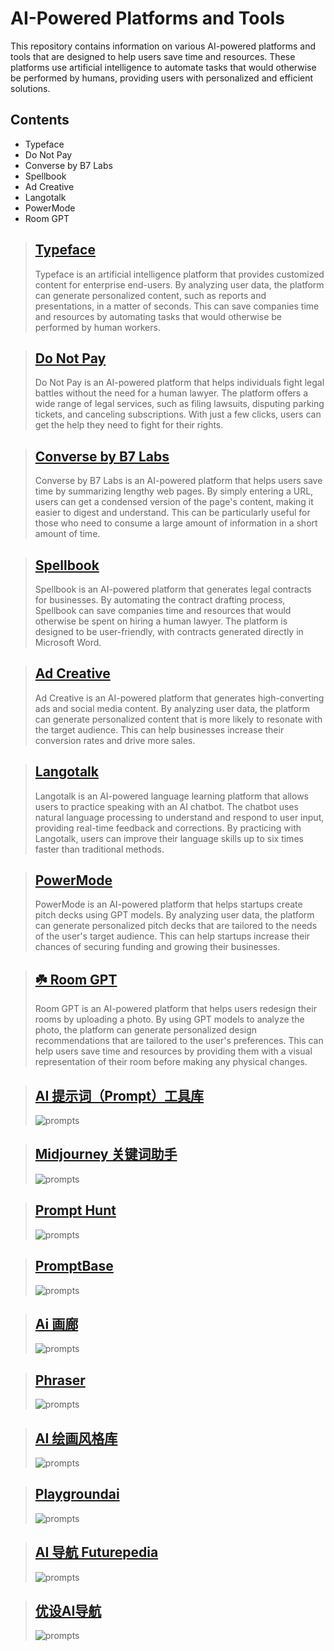 # AI-Powered Platforms and Tools
This repository contains information on various AI-powered platforms and tools that are designed to help users save time and resources. These platforms use artificial intelligence to automate tasks that would otherwise be performed by humans, providing users with personalized and efficient solutions.

## Contents
- Typeface
- Do Not Pay
- Converse by B7 Labs
- Spellbook
- Ad Creative
- Langotalk
- PowerMode
- Room GPT

>## [Typeface](https://www.typeface.ai/)
>Typeface is an artificial intelligence platform that provides customized content for enterprise end-users. By analyzing user data, the platform can generate personalized content, such as reports and presentations, in a matter of seconds. This can save companies time and resources by automating tasks that would otherwise be performed by human workers.

>## [Do Not Pay](https://donotpay.com/)
>Do Not Pay is an AI-powered platform that helps individuals fight legal battles without the need for a human lawyer. The platform offers a wide range of legal services, such as filing lawsuits, disputing parking tickets, and canceling subscriptions. With just a few clicks, users can get the help they need to fight for their rights.

>## [Converse by B7 Labs](https://b7labs.co/converse)
>Converse by B7 Labs is an AI-powered platform that helps users save time by summarizing lengthy web pages. By simply entering a URL, users can get a condensed version of the page's content, making it easier to digest and understand. This can be particularly useful for those who need to consume a large amount of information in a short amount of time.

>## [Spellbook](https://www.spellbook.legal/)
>Spellbook is an AI-powered platform that generates legal contracts for businesses. By automating the contract drafting process, Spellbook can save companies time and resources that would otherwise be spent on hiring a human lawyer. The platform is designed to be user-friendly, with contracts generated directly in Microsoft Word.

>## [Ad Creative](https://www.adcreative.ai/)
>Ad Creative is an AI-powered platform that generates high-converting ads and social media content. By analyzing user data, the platform can generate personalized content that is more likely to resonate with the target audience. This can help businesses increase their conversion rates and drive more sales.

>## [Langotalk](www.langotalk.org)
>Langotalk is an AI-powered language learning platform that allows users to practice speaking with an AI chatbot. The chatbot uses natural language processing to understand and respond to user input, providing real-time feedback and corrections. By practicing with Langotalk, users can improve their language skills up to six times faster than traditional methods.

>## [PowerMode](https://powermodeai.com/)
>PowerMode is an AI-powered platform that helps startups create pitch decks using GPT models. By analyzing user data, the platform can generate personalized pitch decks that are tailored to the needs of the user's target audience. This can help startups increase their chances of securing funding and growing their businesses.

>## [☘️ Room GPT](https://www.roomgpt.io/)
>
>Room GPT is an AI-powered platform that helps users redesign their rooms by uploading a photo. By using GPT models to analyze the photo, the platform can generate personalized design recommendations that are tailored to the user's preferences. This can help users save time and resources by providing them with a visual representation of their room before making any physical changes.


>## [AI 提示词（Prompt）工具库](https://prompthero.com/)
>
>![prompts](./Midjourney/image/uisdc-nn-20230410-111.jpg)

>## [Midjourney 关键词助手](https://prompt.noonshot.com/)
>
>![prompts](./Midjourney/image/uisdc-nn-20230410-112.jpg)

>## [Prompt Hunt](https://www.prompthunt.com/)
>
>![prompts](./Midjourney/image/uisdc-nn-20230410-113.jpg)

>## [PromptBase](https://promptbase.com/)
>
>![prompts](./Midjourney/image/uisdc-nn-20230410-114.jpg)

>## [Ai 画廊](https://www.aigallery.top)
>
>![prompts](./Midjourney/image/uisdc-nn-20230410-115.jpg)

>## [Phraser](https://phraser.tech/inspiration)
>
>![prompts](./Midjourney/image/uisdc-nn-20230410-116.jpg)

>## [AI 绘画风格库](https://lib.kalos.art/)
>
>![prompts](./Midjourney/image/uisdc-nn-20230410-117.jpg)

>## [Playgroundai](https://playgroundai.com/)
>
>![prompts](./Midjourney/image/uisdc-nn-20230410-118.jpg)

>## [AI 导航 Futurepedia](https://www.futurepedia.io/)
>
>![prompts](./Midjourney/image/uisdc-nn-20230410-120.jpg)

>## [优设AI导航](https://hao.uisdc.com/ai/)
>![prompts](./Midjourney/image/Snipaste_2023-04-11_07-59-16.png)

